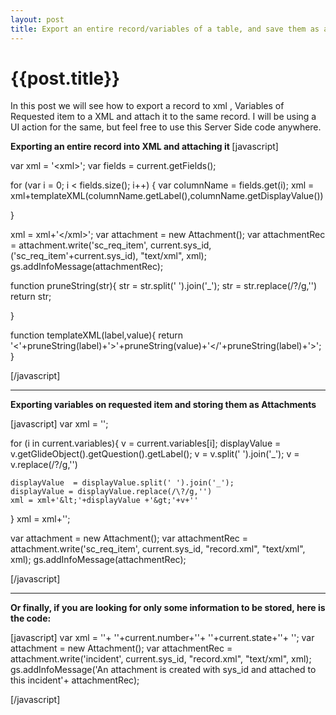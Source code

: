 ```yaml
---
layout: post
title: Export an entire record/variables of a table, and save them as attachments.
--- 
```




 {{post.title}}
======================================================




In this post we will see how to export a record to xml , Variables of Requested item to a XML and attach it to the same record. I will be using a UI action for the same, but feel free to use this Server Side code anywhere.

<b> Exporting an entire record into XML and attaching it </b>
[javascript]

var xml = '&lt;xml&gt;';
var fields =  current.getFields();


for (var i = 0; i &lt; fields.size(); i++) {
	var columnName = fields.get(i);
	xml = xml+templateXML(columnName.getLabel(),columnName.getDisplayValue())



}

xml = xml+'&lt;/xml&gt;';
var attachment = new Attachment();
var attachmentRec = attachment.write('sc_req_item', current.sys_id, ('sc_req_item'+current.sys_id), &quot;text/xml&quot;, xml);
gs.addInfoMessage(attachmentRec);

function pruneString(str){
	str = str.split(' ').join('_');
	str = str.replace(/\?/g,'')
	return str;

}

function templateXML(label,value){
	return '&lt;'+pruneString(label)+'&gt;'+pruneString(value)+'&lt;/'+pruneString(label)+'&gt;';
}

[/javascript]

<hr/>

<b> Exporting variables on requested item and storing them as Attachments </b>

[javascript]
var xml = '';

for (i in current.variables){
    v = current.variables[i];
    displayValue = v.getGlideObject().getQuestion().getLabel();
    v = v.split(' ').join('_');
    v = v.replace(/\?/g,'')

    displayValue  = displayValue.split(' ').join('_');
    displayValue = displayValue.replace(/\?/g,'')
    xml = xml+'&lt;'+displayValue +'&gt;'+v+''
}
xml = xml+'';

var attachment = new Attachment();
var attachmentRec = attachment.write('sc_req_item', current.sys_id, &quot;record.xml&quot;, &quot;text/xml&quot;, xml);
gs.addInfoMessage(attachmentRec);

[/javascript]

<hr/>

<b>Or finally, if you are looking for only some information to be stored, here is the code:</b>

[javascript]
var xml = ''+
''+current.number+''+
''+current.state+''+
'';
var attachment = new Attachment();
var attachmentRec = attachment.write('incident', current.sys_id, &quot;record.xml&quot;, &quot;text/xml&quot;, xml);
gs.addInfoMessage('An attachment is created with sys_id and attached to this incident'+ attachmentRec);

[/javascript]
